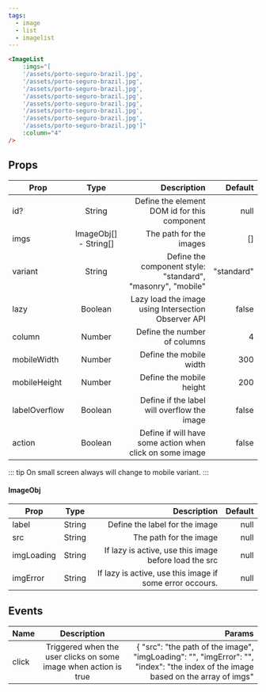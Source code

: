 ```yaml
---
tags:
  - image
  - list
  - imagelist
---
```


<DisplayComponent>
<ImageList
:imgs="[$withBase('/assets/porto-seguro-brazil.jpg'), $withBase('/assets/porto-seguro-brazil.jpg'), $withBase('/assets/porto-seguro-brazil.jpg'), $withBase('/assets/porto-seguro-brazil.jpg'), $withBase('/assets/porto-seguro-brazil.jpg'), $withBase('/assets/porto-seguro-brazil.jpg'), $withBase('/assets/porto-seguro-brazil.jpg'), $withBase('/assets/porto-seguro-brazil.jpg')]"
:column="4"
/>
</DisplayComponent>

```html
<ImageList
    :imgs="[
    '/assets/porto-seguro-brazil.jpg',
    '/assets/porto-seguro-brazil.jpg',
    '/assets/porto-seguro-brazil.jpg',
    '/assets/porto-seguro-brazil.jpg',
    '/assets/porto-seguro-brazil.jpg',
    '/assets/porto-seguro-brazil.jpg',
    '/assets/porto-seguro-brazil.jpg',
    '/assets/porto-seguro-brazil.jpg']"
    :column="4"
/>
```
## Props

| Prop        | Type           | Description  | Default |
| ------------- |:-------------:| -----:| -----:|
| id? | String | Define the element DOM id for this component | null |
| imgs | ImageObj[] - String[] | The path for the images | [] |
| variant | String | Define the component style: "standard", "masonry", "mobile" | "standard" |
| lazy | Boolean | Lazy load the image using Intersection Observer API | false |
| column | Number | Define the number of columns | 4 |
| mobileWidth | Number | Define the mobile width | 300 |
| mobileHeight | Number | Define the mobile height | 200 |
| labelOverflow | Boolean | Define if the label will overflow the image | false |
| action | Boolean | Define if will have some action when click on some image | false |

::: tip
On small screen always will change to mobile variant.
:::

#### ImageObj

| Prop        | Type           | Description  | Default |
| ------------- |:-------------:| -----:| -----:|
| label | String | Define the label for the image | null |
| src | String | The path for the image | null |
| imgLoading | String | If lazy is active, use this image before load the src | null |
| imgError | String | If lazy is active, use this image if some error occours. | null |

## Events

| Name        | Description           | Params  |
| ------------- |:-------------:| -----:|
| click | Triggered when the user clicks on some image when action is true | { "src": "the path of the image", "imgLoading": "", "imgError": "", "index": "the index of the image based on the array of imgs" |